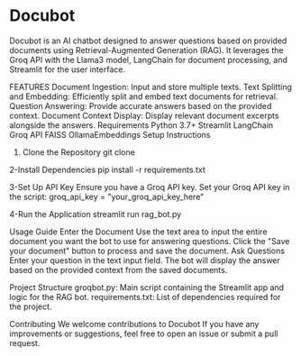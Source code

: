 # Docubot
Docubot is an AI chatbot designed to answer questions based on provided documents using Retrieval-Augmented Generation (RAG). It leverages the Groq API with the Llama3 model, LangChain for document processing, and Streamlit for the user interface.

FEATURES
Document Ingestion: Input and store multiple texts.
Text Splitting and Embedding: Efficiently split and embed text documents for retrieval.
Question Answering: Provide accurate answers based on the provided context.
Document Context Display: Display relevant document excerpts alongside the answers.
Requirements
Python 3.7+
Streamlit
LangChain
Groq API
FAISS
OllamaEmbeddings
Setup Instructions

1. Clone the Repository git clone 

2-Install Dependencies pip install -r requirements.txt

3-Set Up API Key Ensure you have a Groq API key. Set your Groq API key in the script: groq_api_key = "your_groq_api_key_here"

4-Run the Application streamlit run rag_bot.py

Usage Guide Enter the Document Use the text area to input the entire document you want the bot to use for answering questions. Click the "Save your document" button to process and save the document. Ask Questions Enter your question in the text input field. The bot will display the answer based on the provided context from the saved documents.

Project Structure groqbot.py: Main script containing the Streamlit app and logic for the RAG bot. requirements.txt: List of dependencies required for the project.

Contributing We welcome contributions to Docubot If you have any improvements or suggestions, feel free to open an issue or submit a pull request.
